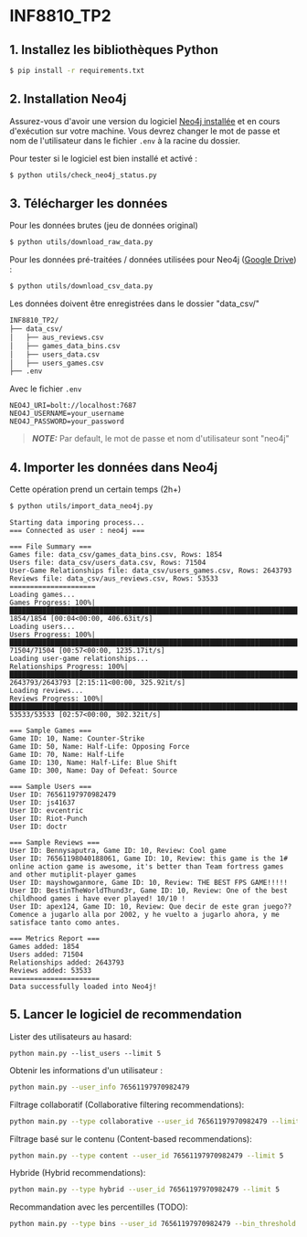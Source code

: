 # INF8810_TP2

## 1. Installez les bibliothèques Python
```bash
$ pip install -r requirements.txt
```

## 2. Installation Neo4j

Assurez-vous d'avoir une version du logiciel [Neo4j installée](https://neo4j.com/download/) et en cours d'exécution sur votre machine. Vous devrez changer le mot de passe et nom de l'utilisateur dans le fichier ```.env``` à la racine du dossier. 

Pour tester si le logiciel est bien installé et activé :

```bash
$ python utils/check_neo4j_status.py 
```

## 3. Télécharger les données

Pour les données brutes (jeu de données original)
```bash
$ python utils/download_raw_data.py
```

Pour les données pré-traitées / données utilisées pour Neo4j ([Google Drive](https://drive.google.com/drive/folders/11onNyuwrslBDdj1rIh6C6hPV_UAbWvye?usp=sharing)) : 
```bash
$ python utils/download_csv_data.py
```

Les données doivent être enregistrées dans le dossier "data_csv/"  
```md
INF8810_TP2/
├── data_csv/
│   ├── aus_reviews.csv
│   ├── games_data_bins.csv
│   ├── users_data.csv
│   ├── users_games.csv
├── .env
```

Avec le fichier ```.env```
```
NEO4J_URI=bolt://localhost:7687
NEO4J_USERNAME=your_username
NEO4J_PASSWORD=your_password
```
 
> **_NOTE:_** Par default, le mot de passe et nom d'utilisateur sont "neo4j"

## 4. Importer les données dans Neo4j

Cette opération prend un certain temps (2h+)

```bash
$ python utils/import_data_neo4j.py
```

```
Starting data imporing process...
=== Connected as user : neo4j ===

=== File Summary ===
Games file: data_csv/games_data_bins.csv, Rows: 1854
Users file: data_csv/users_data.csv, Rows: 71504
User-Game Relationships file: data_csv/users_games.csv, Rows: 2643793
Reviews file: data_csv/aus_reviews.csv, Rows: 53533
=====================
Loading games...
Games Progress: 100%|████████████████████████████████████████████████████████████████████████████████████████████████████████████| 1854/1854 [00:04<00:00, 406.63it/s] 
Loading users...
Users Progress: 100%|█████████████████████████████████████████████████████████████████████████████████████████████████████████| 71504/71504 [00:57<00:00, 1235.17it/s] 
Loading user-game relationships...
Relationships Progress: 100%|████████████████████████████████████████████████████████████████████████████████████████████| 2643793/2643793 [2:15:11<00:00, 325.92it/s] 
Loading reviews...
Reviews Progress: 100%|████████████████████████████████████████████████████████████████████████████████████████████████████████| 53533/53533 [02:57<00:00, 302.32it/s]

=== Sample Games ===
Game ID: 10, Name: Counter-Strike
Game ID: 50, Name: Half-Life: Opposing Force
Game ID: 70, Name: Half-Life
Game ID: 130, Name: Half-Life: Blue Shift
Game ID: 300, Name: Day of Defeat: Source

=== Sample Users ===
User ID: 76561197970982479
User ID: js41637
User ID: evcentric
User ID: Riot-Punch
User ID: doctr

=== Sample Reviews ===
User ID: Bennysaputra, Game ID: 10, Review: Cool game
User ID: 76561198040188061, Game ID: 10, Review: this game is the 1# online action game is awesome, it's better than Team fortress games and other mutiplit-player games
User ID: mayshowganmore, Game ID: 10, Review: THE BEST FPS GAME!!!!!
User ID: BestinTheWorldThund3r, Game ID: 10, Review: One of the best childhood games i have ever played! 10/10 !
User ID: apex124, Game ID: 10, Review: Que decir de este gran juego?? Comence a jugarlo alla por 2002, y he vuelto a jugarlo ahora, y me satisface tanto como antes.   

=== Metrics Report ===
Games added: 1854
Users added: 71504
Relationships added: 2643793
Reviews added: 53533
======================
Data successfully loaded into Neo4j!
```

## 5. Lancer le logiciel de recommendation 

Lister des utilisateurs au hasard:
```
python main.py --list_users --limit 5
```

Obtenir les informations d'un utilisateur :
```bash
python main.py --user_info 76561197970982479
```

Filtrage collaboratif (Collaborative filtering recommendations):
```bash
python main.py --type collaborative --user_id 76561197970982479 --limit 5
```

Filtrage basé sur le contenu (Content-based recommendations):
```bash
python main.py --type content --user_id 76561197970982479 --limit 5
```

Hybride (Hybrid recommendations):
```bash
python main.py --type hybrid --user_id 76561197970982479 --limit 5
```

Recommandation avec les percentilles (TODO):
```bash
python main.py --type bins --user_id 76561197970982479 --bin_threshold 2 --limit 5
```